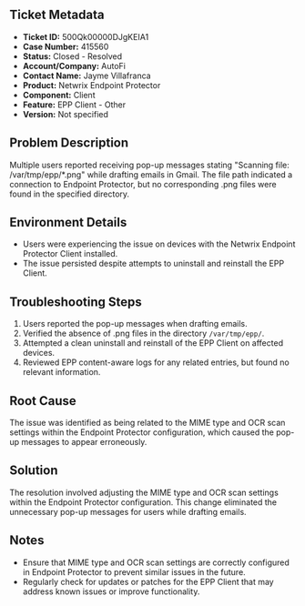 ## Ticket Metadata
- **Ticket ID:** 500Qk00000DJgKEIA1
- **Case Number:** 415560
- **Status:** Closed - Resolved
- **Account/Company:** AutoFi
- **Contact Name:** Jayme Villafranca
- **Product:** Netwrix Endpoint Protector
- **Component:** Client
- **Feature:** EPP Client - Other
- **Version:** Not specified

## Problem Description
Multiple users reported receiving pop-up messages stating "Scanning file: /var/tmp/epp/*.png" while drafting emails in Gmail. The file path indicated a connection to Endpoint Protector, but no corresponding .png files were found in the specified directory.

## Environment Details
- Users were experiencing the issue on devices with the Netwrix Endpoint Protector Client installed.
- The issue persisted despite attempts to uninstall and reinstall the EPP Client.

## Troubleshooting Steps
1. Users reported the pop-up messages when drafting emails.
2. Verified the absence of .png files in the directory `/var/tmp/epp/`.
3. Attempted a clean uninstall and reinstall of the EPP Client on affected devices.
4. Reviewed EPP content-aware logs for any related entries, but found no relevant information.

## Root Cause
The issue was identified as being related to the MIME type and OCR scan settings within the Endpoint Protector configuration, which caused the pop-up messages to appear erroneously.

## Solution
The resolution involved adjusting the MIME type and OCR scan settings within the Endpoint Protector configuration. This change eliminated the unnecessary pop-up messages for users while drafting emails.

## Notes
- Ensure that MIME type and OCR scan settings are correctly configured in Endpoint Protector to prevent similar issues in the future.
- Regularly check for updates or patches for the EPP Client that may address known issues or improve functionality.